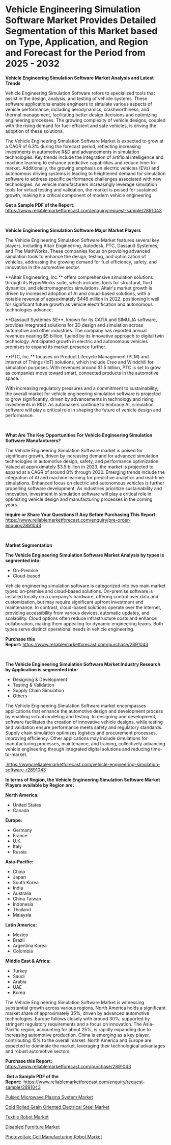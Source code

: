 <p><h1>Vehicle Engineering Simulation Software Market Provides Detailed Segmentation of this Market based on Type, Application, and Region and Forecast for the Period from 2025 - 2032</h1></p><p><strong>Vehicle Engineering Simulation Software Market Analysis and Latest Trends</strong></p>
<p><p>Vehicle Engineering Simulation Software refers to specialized tools that assist in the design, analysis, and testing of vehicle systems. These software applications enable engineers to simulate various aspects of vehicle performance, including aerodynamics, crashworthiness, and thermal management, facilitating better design decisions and optimizing engineering processes. The growing complexity of vehicle designs, coupled with the rising demand for fuel-efficient and safe vehicles, is driving the adoption of these solutions.</p><p>The Vehicle Engineering Simulation Software Market is expected to grow at a CAGR of 6.3% during the forecast period, reflecting increasing investments in automotive R&D and advancements in simulation technologies. Key trends include the integration of artificial intelligence and machine learning to enhance predictive capabilities and reduce time-to-market. Additionally, the growing emphasis on electric vehicles (EVs) and autonomous driving systems is leading to heightened demand for simulation software to address specific performance challenges associated with new technologies. As vehicle manufacturers increasingly leverage simulation tools for virtual testing and validation, the market is poised for sustained growth, making it a critical component of modern vehicle engineering.</p></p>
<p><strong>Get a Sample PDF of the Report:&nbsp;</strong> <a href="https://www.reliablemarketforecast.com/enquiry/request-sample/2891043?utm_campaign=1167&utm_medium=2&utm_source=Github&utm_content=ia&utm_term=14032025&utm_id=vehicle-engineering-simulation-software">https://www.reliablemarketforecast.com/enquiry/request-sample/2891043</a></p>
<p>&nbsp;</p>
<p><strong>Vehicle Engineering Simulation Software Major Market Players</strong></p>
<p><p>The Vehicle Engineering Simulation Software Market features several key players, including Altair Engineering, Autodesk, PTC, Dassault Systèmes, and The MathWorks. These companies focus on providing advanced simulation tools to enhance the design, testing, and optimization of vehicles, addressing the growing demand for fuel efficiency, safety, and innovation in the automotive sector.</p><p>**Altair Engineering, Inc.** offers comprehensive simulation solutions through its HyperWorks suite, which includes tools for structural, fluid dynamics, and electromagnetics simulations. Altair's market growth is driven by increased adoption of AI and cloud-based solutions, with a notable revenue of approximately $446 million in 2022, positioning it well for significant future growth as vehicle electrification and autonomous technologies advance.</p><p>**Dassault Systèmes SE**, known for its CATIA and SIMULIA software, provides integrated solutions for 3D design and simulation across automotive and other industries. The company has reported annual revenues nearing $5 billion, fueled by its innovative approach to digital twin technology. Anticipated growth in electric and autonomous vehicles promises to expand its market presence further.</p><p>**PTC, Inc.** focuses on Product Lifecycle Management (PLM) and Internet of Things (IoT) solutions, which include Creo and Windchill for simulation purposes. With revenues around $1.5 billion, PTC is set to grow as companies move toward smart, connected products in the automotive space.</p><p>With increasing regulatory pressures and a commitment to sustainability, the overall market for vehicle engineering simulation software is projected to grow significantly, driven by advancements in technology and rising investments in R&D. As automakers continue to embrace AI, simulation software will play a critical role in shaping the future of vehicle design and performance.</p></p>
<p>&nbsp;</p>
<p><strong>What Are The Key Opportunities For Vehicle Engineering Simulation Software Manufacturers?</strong></p>
<p><p>The Vehicle Engineering Simulation Software market is poised for significant growth, driven by increasing demand for advanced simulation technologies in automotive design, safety, and performance optimization. Valued at approximately $3.5 billion in 2023, the market is projected to expand at a CAGR of around 8% through 2030. Emerging trends include the integration of AI and machine learning for predictive analytics and real-time simulations. Enhanced focus on electric and autonomous vehicles is further propelling software development. As industries prioritize sustainability and innovation, investment in simulation software will play a critical role in optimizing vehicle design and manufacturing processes in the coming years.</p></p>
<p><strong>Inquire or Share Your Questions If Any Before Purchasing This Report:</strong> <a href="https://www.reliablemarketforecast.com/enquiry/pre-order-enquiry/2891043?utm_campaign=1167&utm_medium=2&utm_source=Github&utm_content=ia&utm_term=14032025&utm_id=vehicle-engineering-simulation-software">https://www.reliablemarketforecast.com/enquiry/pre-order-enquiry/2891043</a></p>
<p>&nbsp;</p>
<p><strong>Market Segmentation</strong></p>
<p><strong>The Vehicle Engineering Simulation Software Market Analysis by types is segmented into:</strong></p>
<p><ul><li>On-Premise</li><li>Cloud-based</li></ul></p>
<p><p>Vehicle engineering simulation software is categorized into two main market types: on-premise and cloud-based solutions. On-premise software is installed locally on a company's hardware, offering control over data and customization, but may require significant upfront investment and maintenance. In contrast, cloud-based solutions operate over the internet, providing accessibility from various devices, automatic updates, and scalability. Cloud options often reduce infrastructure costs and enhance collaboration, making them appealing for dynamic engineering teams. Both types serve distinct operational needs in vehicle engineering.</p></p>
<p><strong>Purchase this Report:&nbsp;</strong><a href="https://www.reliablemarketforecast.com/purchase/2891043?utm_campaign=1167&utm_medium=2&utm_source=Github&utm_content=ia&utm_term=14032025&utm_id=vehicle-engineering-simulation-software">https://www.reliablemarketforecast.com/purchase/2891043</a></p>
<p>&nbsp;</p>
<p><strong>The Vehicle Engineering Simulation Software Market Industry Research by Application is segmented into:</strong></p>
<p><ul><li>Designing & Development</li><li>Testing & Validation</li><li>Supply Chain Simulation</li><li>Others</li></ul></p>
<p><p>The Vehicle Engineering Simulation Software market encompasses applications that enhance the automotive design and development process by enabling virtual modeling and testing. In designing and development, software facilitates the creation of innovative vehicle designs, while testing and validation ensure performance meets safety and regulatory standards. Supply chain simulation optimizes logistics and procurement processes, improving efficiency. Other applications may include simulations for manufacturing processes, maintenance, and training, collectively advancing vehicle engineering through integrated digital solutions and reducing time-to-market.</p></p>
<p><a href="https://www.reliablemarketforecast.com/vehicle-engineering-simulation-software-r2891043?utm_campaign=1167&utm_medium=2&utm_source=Github&utm_content=ia&utm_term=14032025&utm_id=vehicle-engineering-simulation-software">&nbsp;https://www.reliablemarketforecast.com/vehicle-engineering-simulation-software-r2891043</a></p>
<p><strong>In terms of Region, the Vehicle Engineering Simulation Software Market Players available by Region are:</strong></p>
<p>
    <p> <strong> North America: </strong>
        <ul>
            <li>United States</li>
            <li>Canada</li>
        </ul>
        </p> 
    <p> <strong> Europe: </strong>
        <ul>
            <li>Germany</li>
            <li>France</li>
            <li>U.K.</li>
            <li>Italy</li>
            <li>Russia</li>
        </ul>
        </p> 
    <p> <strong> Asia-Pacific: </strong>
        <ul>
            <li>China</li>
            <li>Japan</li>
            <li>South Korea</li>
            <li>India</li>
            <li>Australia</li>
            <li>China Taiwan</li>
            <li>Indonesia</li>
            <li>Thailand</li>
            <li>Malaysia</li>
        </ul>
        </p> 
    <p> <strong> Latin America: </strong>
        <ul>
            <li>Mexico</li>
            <li>Brazil</li>
            <li>Argentina Korea</li>
            <li>Colombia</li>
        </ul>
        </p> 
    <p> <strong> Middle East & Africa: </strong>
        <ul>
            <li>Turkey</li>
            <li>Saudi</li>
            <li>Arabia</li>
            <li>UAE</li>
            <li>Korea</li>
        </ul>
    </p>
    </p>
<p><p>The Vehicle Engineering Simulation Software Market is witnessing substantial growth across various regions. North America holds a significant market share of approximately 35%, driven by advanced automotive technologies. Europe follows closely with around 30%, supported by stringent regulatory requirements and a focus on innovation. The Asia-Pacific region, accounting for about 25%, is rapidly expanding due to increasing automotive production. China is emerging as a key player, contributing 15% to the overall market. North America and Europe are expected to dominate the market, leveraging their technological advantages and robust automotive sectors.</p></p>
<p><strong>Purchase this Report: </strong><a href="https://www.reliablemarketforecast.com/purchase/2891043?utm_campaign=1167&utm_medium=2&utm_source=Github&utm_content=ia&utm_term=14032025&utm_id=vehicle-engineering-simulation-software">https://www.reliablemarketforecast.com/purchase/2891043</a></p>
<p>&nbsp;<strong>Get a Sample PDF of the Report:&nbsp;&nbsp;</strong><a href="https://www.reliablemarketforecast.com/enquiry/request-sample/2891043?utm_campaign=1167&utm_medium=2&utm_source=Github&utm_content=ia&utm_term=14032025&utm_id=vehicle-engineering-simulation-software">https://www.reliablemarketforecast.com/enquiry/request-sample/2891043</a></p>
<p><strong></strong></p>
<p><p><a href="https://github.com/gunbybeahmg1/Market-Research-Report-List-1/blob/main/pulsed-microwave-plasma-system-market.md?utm_campaign=1167&utm_medium=2&utm_source=Github&utm_content=ia&utm_term=14032025&utm_id=vehicle-engineering-simulation-software">Pulsed Microwave Plasma System Market</a></p><p><a href="https://github.com/celpabembes/Market-Research-Report-List-1/blob/main/cold-rolled-grain-oriented-electrical-steel-market.md?utm_campaign=1167&utm_medium=2&utm_source=Github&utm_content=ia&utm_term=14032025&utm_id=vehicle-engineering-simulation-software">Cold Rolled Grain Oriented Electrical Steel Market</a></p><p><a href="https://github.com/mateyappiazo/Market-Research-Report-List-1/blob/main/textile-robot-market.md?utm_campaign=1167&utm_medium=2&utm_source=Github&utm_content=ia&utm_term=14032025&utm_id=vehicle-engineering-simulation-software">Textile Robot Market</a></p><p><a href="https://github.com/voetzeszuh/Market-Research-Report-List-1/blob/main/disabled-furniture-market.md?utm_campaign=1167&utm_medium=2&utm_source=Github&utm_content=ia&utm_term=14032025&utm_id=vehicle-engineering-simulation-software">Disabled Furniture Market</a></p><p><a href="https://github.com/alasmyayock/Market-Research-Report-List-1/blob/main/photovoltaic-cell-manufacturing-robot-market.md?utm_campaign=1167&utm_medium=2&utm_source=Github&utm_content=ia&utm_term=14032025&utm_id=vehicle-engineering-simulation-software">Photovoltaic Cell Manufacturing Robot Market</a></p></p>